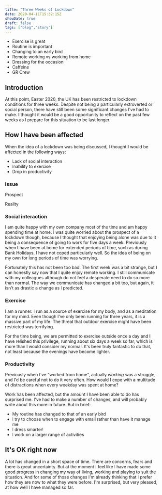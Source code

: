 ```yaml
---
title: "Three Weeks of Lockdown"
date: 2020-04-11T15:32:15Z
showDate: true
draft: false
tags: ["blog","story"]
---
```


* Exercise is great
* Routine is important
* Changing to an early bird
* Remote working vs working from home
* Dressing for the occasion
* Caffeine
* GR Crew

## Introduction

At this point, Easter 2020, the UK has been restricted to lockdown conditions for three weeks. Despite not being a particularly extroverted or social person, there have still been some significant changes I've had to make. I thought it would be a good opportunity to reflect on the past few weeks as I prepare for this situation to be last longer.

## How I have been affected

When the idea of a lockdown was being discussed, I thought I would be affected in the following ways:

* Lack of social interaction
* Inability to exercise
* Drop in productivity

### Issue

Prospect

Reality

### Social interaction

I am quite happy with my own company most of the time and am happy spending time at home. I was quite worried about the prospect of a lockdown though, because I thought that enjoying being alone was due to it being a consequence of going to work for five days a week. Previously when I have been at home for extended periods of time, such as during Bank Holidays, I have not coped particularly well. So the idea of being on my own for long periods of time was worrying.

Fortunately this has not been too bad. The first week was a bit strange, but I can honestly say now that I quite enjoy remote working. I still communicate with my colleagues although do not feel a desperate need to do so more than normal. The way we communicate has changed a bit too, but again, it isn't as drastic a change as I predicted.

### Exercise

I am a runner. I run as a source of exercise for my body, and as a meditation for my mind. Even though I've only been running for three years, it is a massive part of my life. The threat that outdoor exercise might have been restricted was terrifying.

For the time being, we are permitted to exercise outside once a day and I have relished this privilege, running about six days a week so far, which is more than I would consider my normal. It's been truly fantastic to do that, not least because the evenings have become lighter.

### Productivity

Previously when I've "worked from home", actually *working* was a struggle, and I'd be careful not to do it very often. How would I cope with a multitude of distractions when every weekday was spent at home?

Work has been affected, but the amount I have been able to do has surprised me. I've had to make a number of changes, and will probably write about this more in future. But in brief:

* My routine has changed to that of an early bird
* I try to choose when to engage with email rather than have it manage me
* I dress smarter!
* I work on a larger range of activities

## It's OK right now

A lot has changed in a short space of time. There are concerns, fears and there is great uncertainty. But at the moment I feel like I have made some good progress in changing my way of living, working and playing to suit the situation. And for some of those changes I'm already thinking that I prefer how they are now to what they were before. I'm surprised, but very pleased, at how well I have managed so far.
